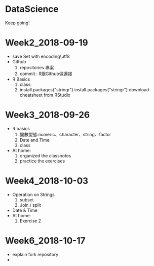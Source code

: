 # DataScience
Keep going!

# Week2_2018-09-19

- save
  Set with encoding\utf8
- Github
  1. repositories 專案
  2. commit : R跟Github做連接 
- R Basics
  1. class:
  2. install.packages("stringr")
  install.packages("stringr")
  download cheatsheet from RStudio

# Week3_2018-09-26
- R basics
  1. 變數型態:numeric、character、string、factor
  2. Date and Time
  3. class
- At home:
  1. organized the classnotes
  2. practice the exercises

# Week4_2018-10-03
- Operation on Strings
  1. subset
  2. Join / split
- Date & Time
- At home:
  1. Exercise 2
# Week6_2018-10-17
- explain fork repository
- 
  
